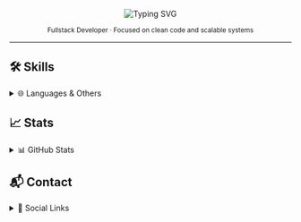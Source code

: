 <!-- Minimalist GitHub README -->

<p align="center">
  <img src="https://readme-typing-svg.herokuapp.com?font=Fira+Code&size=24&pause=1000&color=FFFFFF&center=true&vCenter=true&width=435&lines=Hi+there,+I'm+Richard;Fullstack+Developer;Welcome+to+my+GitHub!" alt="Typing SVG" />
</p>

<p align="center">
  <sub>Fullstack Developer · Focused on clean code and scalable systems</sub>
</p>

---

## 🛠️ Skills

<details>
  <summary>🌐 Languages & Others</summary>
  <br>
  <a href="https://skillicons.dev">
    <img src="https://skillicons.dev/icons?i=html,css,sass,tailwind,bootstrap,js,ts,react,vite,npm,gulp,babel" />
    <img src="https://skillicons.dev/icons?i=nodejs,python,docker,vercel,bash,postman,figma,vscode,vscodium,notion,obsidian,ae" />
  </a>
</details>


## 📈 Stats

<details>
  <summary>📊 GitHub Stats</summary>
  <br>
  <div align="left">
    <img src="https://github-readme-stats.vercel.app/api?username=Vyzer9&theme=graywhite&show_icons=true&hide_border=true&count_private=true" height="165" />
  </div>
</details>


## 📬 Contact

<details>
  <summary>📡 Social Links</summary>
  <br>

  [![Instagram](https://img.shields.io/badge/Instagram-FF0069.svg?style=for-the-badge&logo=Instagram&logoColor=white)](https://www.instagram.com/rsc.santoz)
  [![Discord](https://img.shields.io/badge/Discord-5865F2.svg?style=for-the-badge&logo=Discord&logoColor=white)](https://discord.gg/vSS9Q2YP5D)
  [![Gmail](https://img.shields.io/badge/Gmail-EA4335.svg?style=for-the-badge&logo=Gmail&logoColor=white)](mailto:Samzoovsk19@gmail.com)
  [![X](https://img.shields.io/badge/X-000000.svg?style=for-the-badge&logo=X&logoColor=white)](https://twitter.com/Vyzr9)

</details>

